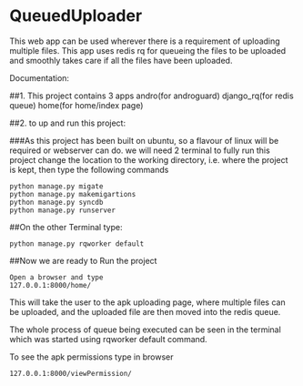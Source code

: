 # QueuedUploader
This web app can be used wherever there is a requirement of uploading multiple files. This app uses redis rq for queueing the files to be uploaded and smoothly takes care if all the files have been uploaded.

Documentation:

##1. This project contains 3 apps
    andro(for androguard)
    django_rq(for redis queue)
    home(for home/index page)

##2. to up and run this project:
	
###As this project has been built on ubuntu, so a flavour of linux will be required or webserver can do.
we will need 2 terminal to fully run this project
change the location to the working directory, i.e. where the project is kept,
then type the following commands
    
    python manage.py migate
    python manage.py makemigartions
    python manage.py syncdb
    python manage.py runserver
		
##On the other Terminal type:

    python manage.py rqworker default

##Now we are ready to Run the project
	
    Open a browser and type
    127.0.0.1:8000/home/

This will take the user to the apk uploading page, where multiple files can be uploaded, and the uploaded file are then moved into the redis queue.

The whole process of queue being executed can be seen in the terminal which was started using rqworker default command.

To see the apk permissions type in browser
 
    127.0.0.1:8000/viewPermission/
